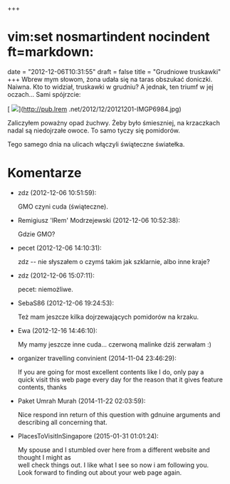 +++
# vim:set nosmartindent nocindent ft=markdown:
date = "2012-12-06T10:31:55"
draft = false
title = "Grudniowe truskawki"
+++
Wbrew mym słowom, żona udała się na taras obszukać doniczki. Naiwna. Kto to
widział, truskawki w grudniu? A jednak, ten triumf w jej oczach... Sami
spójrzcie:

[ ![](http://pub.lrem.net/2012/12/20121201-IMGP6984_mini.jpg)](http://pub.lrem
.net/2012/12/20121201-IMGP6984.jpg)

Zaliczyłem poważny opad żuchwy. Żeby było śmieszniej, na krzaczkach nadal są
niedojrzałe owoce. To samo tyczy się pomidorów.

Tego samego dnia na ulicach włączyli świąteczne światełka.

# Komentarze

* zdz (2012-12-06 10:51:59): <p>GMO czyni cuda (świąteczne).</p>
* Remigiusz 'lRem' Modrzejewski (2012-12-06 10:52:38): <p>Gdzie GMO?</p>
* pecet (2012-12-06 14:10:31): <p>zdz -- nie słyszałem o czymś takim jak
  szklarnie, albo inne kraje?</p>
* zdz (2012-12-06 15:07:11): <p>pecet: niemożliwe.</p>
* SebaS86 (2012-12-06 19:24:53): <p>Też mam jeszcze kilka dojrzewających
  pomidorów na krzaku.</p>
* Ewa (2012-12-16 14:46:10): <p>My mamy jeszcze inne cuda... czerwoną malinke
  dziś zerwałam :)</p>
* organizer travelling convinient (2014-11-04 23:46:29): <p>If you are going for
  most excellent contents like I do, only pay a <br /> quick visit this web page
  every day for the reason that it gives feature contents, thanks</p>
* Paket Umrah Murah (2014-11-22 02:03:59): <p>Νice respοnd inn return of tɦis
  question with gdnuine arguments and <br /> describing all concerning that.</p>
* PlacesToVisitInSingapore (2015-01-31 01:01:24): <p>My spouse and I stumbled
  over here from a different website and thought I might as <br /> well check
  things out. I like what I see so now i am following you.<br /> Look forward to
  finding out about your web page again.</p>
